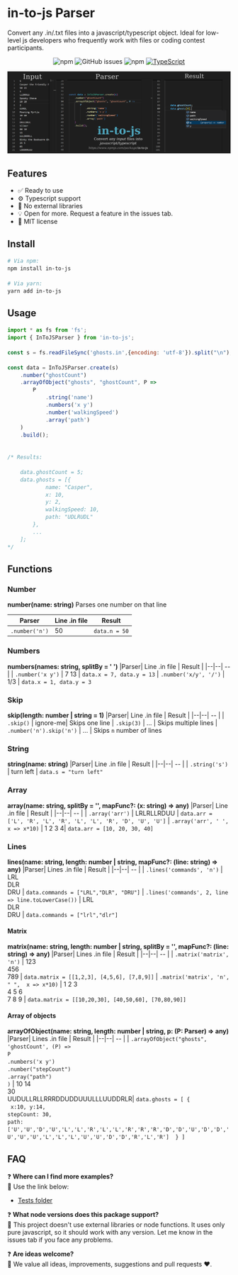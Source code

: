 
# in-to-js Parser

Convert any .in/.txt files into a javascript/typescript object. Ideal for low-level js developers who frequently work with files or coding contest participants.

<div align="center">

![npm](https://img.shields.io/npm/dm/in-to-js?style=flat-square)
![GitHub issues](https://img.shields.io/github/issues-raw/dozsolti/in-to-js?color=red&style=flat-square)
![npm](https://img.shields.io/npm/l/in-to-js?style=flat-square)
[![TypeScript](https://img.shields.io/badge/TypeScript-3178C6?logo=typescript&logoColor=fff)](#)

</div>

![Demo](./cover.png)


## Features

 - ✅ Ready to use
 - ⚙ Typescript support
 - 🚀 No external libraries
 - 💡 Open for more. Request a feature in the issues tab.
 - 📝 MIT license 

## Install

```bash
# Via npm:
npm install in-to-js

# Via yarn:
yarn add in-to-js
```


## Usage
```jsx
import * as fs from 'fs';
import { InToJSParser } from 'in-to-js';

const s = fs.readFileSync('ghosts.in',{encoding: 'utf-8'}).split("\n");

const data = InToJSParser.create(s)
    .number("ghostCount")
    .arrayOfObject("ghosts", "ghostCount", P =>
        P
            .string('name')
            .numbers('x y')
            .number('walkingSpeed')
            .array('path')
    )
    .build();


/* Results:

    data.ghostCount = 5;
    data.ghosts = [{
            name: "Casper",
            x: 10,
            y: 2,
            walkingSpeed: 10,
            path: "UDLRUDL"
        },
        ...
    ];
*/

```

## Functions  

### Number
**number(name: string)**
Parses one number on that line

  
|Parser| Line .in file | Result |
|--|--| -- |
| `.number('n')` | 50  | `data.n = 50`


### Numbers
**numbers(names: string, splitBy = ' ')**
|Parser| Line .in file | Result |
|--|--| -- |
| `.number('x y')` | 7 13  | `data.x = 7, data.y = 13` 
| `.number('x/y', '/')` | 1/3  | `data.x = 1, data.y = 3` 

### Skip  
**skip(length: number | string = 1)**
|Parser| Line .in file | Result |
|--|--| -- |
| `.skip()` | ignore-me| Skips one line
| `.skip(3)` | ... | Skips multiple lines
| `.number('n').skip('n')` | ... | Skips `n` number of lines

### String
**string(name: string)**
|Parser| Line .in file | Result |
|--|--| -- |
| `.string('s')` | turn left  | `data.s = "turn left"`

### Array
**array(name: string, splitBy = '', mapFunc?: (x: string) => any)**
|Parser| Line .in file | Result |
|--|--| -- |
| `.array('arr')` | LRLRLLRDUU  | `data.arr = ['L', 'R', 'L', 'R', 'L', 'L', 'R', 'D', 'U', 'U']`
| `.array('arr', ' ', x => x*10)` | 1 2 3 4| `data.arr = [10, 20, 30, 40]`

### Lines
**lines(name: string, length: number | string, mapFunc?: (line: string) =>  any)**
|Parser| Lines .in file | Result |
|--|--| -- |
| `.lines('commands', 'n')` | LRL<br>DLR<br>DRU | `data.commands = ["LRL","DLR", "DRU"]`
| `.lines('commands', 2, line => line.toLowerCase())` | LRL<br>DLR<br>DRU | `data.commands = ["lrl","dlr"]`

#### Matrix
**matrix(name: string, length: number | string, splitBy = '', mapFunc?: (line: string) =>  any)**
|Parser| Lines .in file | Result |
|--|--| -- |
| `.matrix('matrix', 'n')` | 123<br>456<br>789 | `data.matrix = [[1,2,3], [4,5,6], [7,8,9]]`
| `.matrix('matrix', 'n', " ",  x => x*10)` | 1 2 3<br>4 5 6<br>7 8 9 | `data.matrix = [[10,20,30], [40,50,60], [70,80,90]]`

#### Array of objects
**arrayOfObject(name: string, length: number | string, p: (P: Parser) =>  any)**
|Parser| Lines .in file | Result |
|--|--| -- |
| `.arrayOfObject("ghosts", 'ghostCount', (P) =>`<br>`P`<br>`.numbers('x y')`<br>`.number("stepCount")`<br>`.array("path")`<br>`)` | 10 14<br>30<br> UUDULLRLLRRRDDUDDUUULLLUUDDRLR| `data.ghosts = [ {`<br>` x:10, y:14,`<br>`stepCount: 30,`<br>`path: ['U','U','D','U','L','L','R','L','L','R','R','R','D','D','U','D','D','U','U','U','L','L','L','U','U','D','D','R','L','R']  } ]`

## FAQ

❓ **Where can I find more examples?**  
💬 Use the link below: 
* [Tests folder](./src/__tests__/tests/)

❓ **What node versions does this package support?**  
💬 This project doesn't use external libraries or node functions. It uses only pure javascript, so it should work with any version. Let me know in the issues tab if you face any problems.

❓ **Are ideas welcome?**  
💬 We value all ideas, improvements, suggestions and pull requests ❤️.